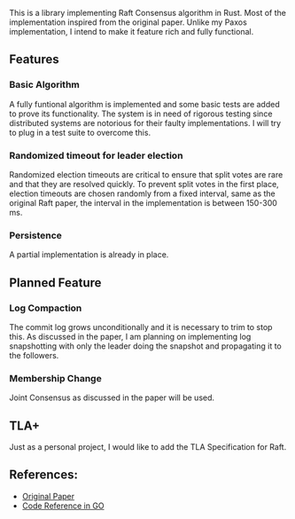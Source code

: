 This is a library implementing Raft Consensus algorithm in Rust. Most of the implementation inspired from the original paper. Unlike my Paxos implementation, I intend to make it feature rich and fully functional. 

## Features
### Basic Algorithm
A fully funtional algorithm is implemented and some basic tests are added to prove its functionality. The system is in need of rigorous testing since distributed systems are notorious for their faulty implementations. I will try to plug in a test suite to overcome this.

### Randomized timeout for leader election
Randomized election timeouts are critical to ensure that split votes are rare and that they are resolved quickly. To prevent split votes in the first place, election timeouts are chosen randomly from a fixed interval, same as the original Raft paper, the interval in the implementation is between 150-300 ms.

### Persistence
A partial implementation is already in place.

## Planned Feature
### Log Compaction
The commit log grows unconditionally and it is necessary to trim to stop this. As discussed in the paper, I am planning on implementing log snapshotting with only the leader doing the snapshot and propagating it to the followers.

### Membership Change
Joint Consensus as discussed in the paper will be used.

## TLA+
Just as a personal project, I would like to add the TLA Specification for Raft.

## References:
* [Original Paper](https://github.com/papers-we-love/papers-we-love/blob/main/distributed_systems/in-search-of-an-understandable-consensus-algorithm.pdf)
* [Code Reference in GO](https://github.com/eatonphil/goraft/tree/main)
